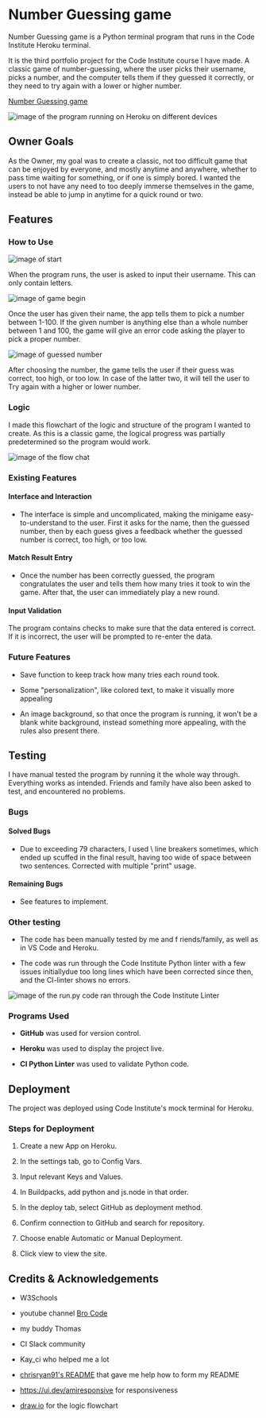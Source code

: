 # Number Guessing game
Number Guessing game is a Python terminal program that runs in the Code Institute Heroku terminal.

It is the third portfolio project for the Code Institute course I have made.
A classic game of number-guessing, where the user picks their username, picks a number, and the computer tells them if they guessed it correctly, or they need to try again with a lower or higher number. 

[Number Guessing game](https://ppt3-number-guessing-game-300af078661f.herokuapp.com/)

![image of the program running on Heroku on different devices](assets/images/pp3_responsive.jpg)

## Owner Goals

As the Owner, my goal was to create a classic, not too difficult game that can be enjoyed by everyone, and mostly anytime and anywhere, whether to pass time waiting for something, or if one is simply bored.
I wanted the users to not have any need to too deeply immerse themselves in the game, instead be able to jump in anytime for a quick round or two.

## Features 
### How to Use

![image of start](assets/images/how_to1.jpg)

When the program runs, the user is asked to input their username. This can only contain letters.

![image of game begin](assets/images/how_to2.jpg)

Once the user has given their name, the app tells them to pick a number between 1-100.
If the given number is anything else than a whole number between 1 and 100, the game will give an error code asking the player to pick a proper number.

![image of guessed number](assets/images/how_to3.jpg)

After choosing the number, the game tells the user if their guess was correct, too high, or too low. In case of the latter two, it will tell the user to Try again with a higher or lower number.

### Logic

I made this flowchart of the logic and structure of the program I wanted to create. As this is a classic game, the logical progress was partially predetermined so the program would work.

![image of the flow chat](assets/images/ppt3_flowchart.jpg)

### Existing Features
#### Interface and Interaction
- The interface is simple and uncomplicated, making the minigame easy-to-understand to the user. First it asks for the name, then the guessed number, then by each guess gives a feedback whether the guessed number is correct, too high, or too low.

#### Match Result Entry 
- Once the number has been correctly guessed, the program congratulates the user and tells them how many tries it took to win the game. After that, the user can immediately play a new round.

#### Input Validation

The program contains checks to make sure that the data entered is correct. If it is incorrect, the user will be prompted to re-enter the data.

### Future Features 

- Save function to keep track how many tries each round took.

- Some "personalization", like colored text, to make it visually more appealing

- An image background, so that once the program is running, it won't be a blank white background, instead something more appealing, with the rules also present there.

## Testing

I have manual tested the program by running it the whole way through. Everything works as intended. Friends and family have also been asked to test, and encountered no problems.

### Bugs
#### Solved Bugs

- Due to exceeding 79 characters, I used \ line breakers sometimes, which ended up scuffed in the final result, having too wide of space between two sentences. Corrected with multiple "print" usage.

#### Remaining Bugs

- See features to implement.

### Other testing

- The code has been manually tested by me and f riends/family, as well as in VS Code and Heroku.

- The code was run through the Code Institute Python linter with a few issues initiallydue too long lines which have been corrected since then, and the CI-linter shows no errors.

![image of the run.py code ran through the Code Institute Linter](assets/images/ci_proofer.jpg)

### Programs Used

- **GitHub** was used for version control.

- **Heroku** was used to display the project live. 
  
- **CI Python Linter** was used to validate Python code. 

## Deployment

The project was deployed using Code Institute's mock terminal for Heroku. 

### Steps for Deployment

1. Create a new App on Heroku.

2. In the settings tab, go to Config Vars.

3. Input relevant Keys and Values.
  
4. In Buildpacks, add python and js.node in that order.

5. In the deploy tab, select GitHub as deployment method. 
  
6. Confirm connection to GitHub and search for repository.
  
7. Choose enable Automatic or Manual Deployment.

8. Click view to view the site. 

## Credits & Acknowledgements

- W3Schools

- youtube channel [Bro Code](https://www.youtube.com/@BroCodez)

- my buddy Thomas

- CI Slack community

- Kay_ci who helped me a lot

- [chrisryan91's README](https://github.com/chrisryan91/PremierLeagueTable/blob/main/README.md) that gave me help how to form my README 

- https://ui.dev/amiresponsive for responsiveness

- [draw.io](https://www.drawio.com) for the logic flowchart